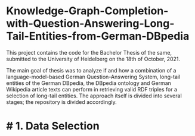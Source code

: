 # Knowledge-Graph-Completion-with-Question-Answering-Long-Tail-Entities-from-German-DBpedia

This project contains the code for the Bachelor Thesis of the same, submitted to the University of Heidelberg on the 18th of October, 2021.

The main goal of thesis was to analyze if and how a combination of a language-model-based German Question-Answering System, long-tail entities of the German DBpedia, the DBpedia ontology and German Wikipedia article texts can perform in retrieving valid RDF triples for a selection of long-tail entities. The approach itself is divided into several stages; the repository is divided accordingly.


# # 1. Data Selection
